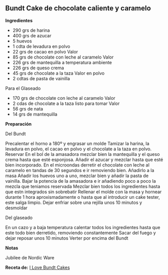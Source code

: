 ## Bundt Cake de chocolate caliente y caramelo

**Ingredientes**

- 290 grs de harina
- 400 grs de azucar
- 5 huevos
- 1 cdta de levadura en polvo
- 22 grs de cacao en polvo Valor
- 85 grs de chocolate con leche al caramelo Valor
- 226 grs de mantequilla a temperatura ambiente
- 226 grs de queso crema
- 45 grs de chocolate a la taza Valor en polvo
- 2 cdtas de pasta de vainilla

Para el Glaseado

- 170 grs de chocolate con leche al caramelo Valor
- 2 cdas de chocolate a la taza listo para tomar Valor
- 56 grs de nata
- 14 grs de mantequilla

**Preparación**

Del Bundt

Precalentar el horno a 180º y engrasar un molde
Tamizar la harina, la levadura en polvo, el cacao en polvo y el chocolate a la taza en polvo. Reservar
En el bol de la amasadora mezclar bien la mantequilla y el queso crema hasta que esté esponjosa.
Añadir el azucar y mezclar hasta que esté bien incorporado.
En el microondas derretir el chocolate con leche al caramelo en tandas de 30 segundos e ir removiendo bien. Añadirlo a la masa
Añadir los huevos uno a uno, mezclar bien y añadir la pasta de vainilla.
Bajar la potencia de la amasadora e ir añadiendo poco a poco la mezcla que teniamos reservada
Mezclar bien todos los ingredientes hasta que estn integrados sin sobrebatir
Rellenar el molde con la masa y hornear durante 1 hora aproxismadamente o hasta que al introducir un cake tester, este salga limpio.
Dejar enfriar sobre una rejilla unos 10 minutos y desmoldar
 

Del glaseado

En un cazo y a baja temperatura calentar todos los ingredientes hasta que este todo bien derretido, removiendo constantemente
Sacar del fuego y dejar reposar unos 10 minutos
Verter por encima del Bundt

**Notas**

Jubilee de Nordic Ware

**Receta de:** [I Love Bundt Cakes](http://ilovebundtcakes.com/hot-chocolate-bundt-cake-bundtbakers)